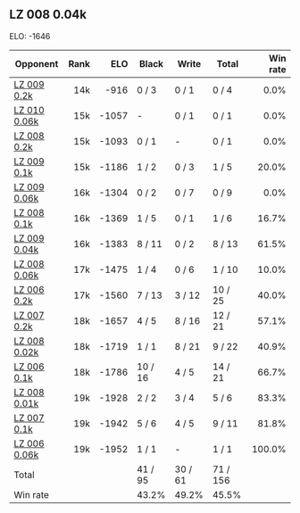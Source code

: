 ## LZ 008 0.04k ##

ELO: -1646

Opponent | Rank | ELO | Black | Write | Total | Win rate
---------|-----:|----:|-------|-------|-------|-------:
[LZ 009 0.2k](LZ%20009%200.2k.md) | 14k | -916 | 0 / 3 | 0 / 1 | 0 / 4 | 0.0%
[LZ 010 0.06k](LZ%20010%200.06k.md) | 15k | -1057 | - | 0 / 1 | 0 / 1 | 0.0%
[LZ 008 0.2k](LZ%20008%200.2k.md) | 15k | -1093 | 0 / 1 | - | 0 / 1 | 0.0%
[LZ 009 0.1k](LZ%20009%200.1k.md) | 15k | -1186 | 1 / 2 | 0 / 3 | 1 / 5 | 20.0%
[LZ 009 0.06k](LZ%20009%200.06k.md) | 16k | -1304 | 0 / 2 | 0 / 7 | 0 / 9 | 0.0%
[LZ 008 0.1k](LZ%20008%200.1k.md) | 16k | -1369 | 1 / 5 | 0 / 1 | 1 / 6 | 16.7%
[LZ 009 0.04k](LZ%20009%200.04k.md) | 16k | -1383 | 8 / 11 | 0 / 2 | 8 / 13 | 61.5%
[LZ 008 0.06k](LZ%20008%200.06k.md) | 17k | -1475 | 1 / 4 | 0 / 6 | 1 / 10 | 10.0%
[LZ 006 0.2k](LZ%20006%200.2k.md) | 17k | -1560 | 7 / 13 | 3 / 12 | 10 / 25 | 40.0%
[LZ 007 0.2k](LZ%20007%200.2k.md) | 18k | -1657 | 4 / 5 | 8 / 16 | 12 / 21 | 57.1%
[LZ 008 0.02k](LZ%20008%200.02k.md) | 18k | -1719 | 1 / 1 | 8 / 21 | 9 / 22 | 40.9%
[LZ 006 0.1k](LZ%20006%200.1k.md) | 18k | -1786 | 10 / 16 | 4 / 5 | 14 / 21 | 66.7%
[LZ 008 0.01k](LZ%20008%200.01k.md) | 19k | -1928 | 2 / 2 | 3 / 4 | 5 / 6 | 83.3%
[LZ 007 0.1k](LZ%20007%200.1k.md) | 19k | -1942 | 5 / 6 | 4 / 5 | 9 / 11 | 81.8%
[LZ 006 0.06k](LZ%20006%200.06k.md) | 19k | -1952 | 1 / 1 | - | 1 / 1 | 100.0%
Total | | | 41 / 95 | 30 / 61 | 71 / 156 | 
Win rate| | | 43.2% | 49.2% | 45.5% | 
